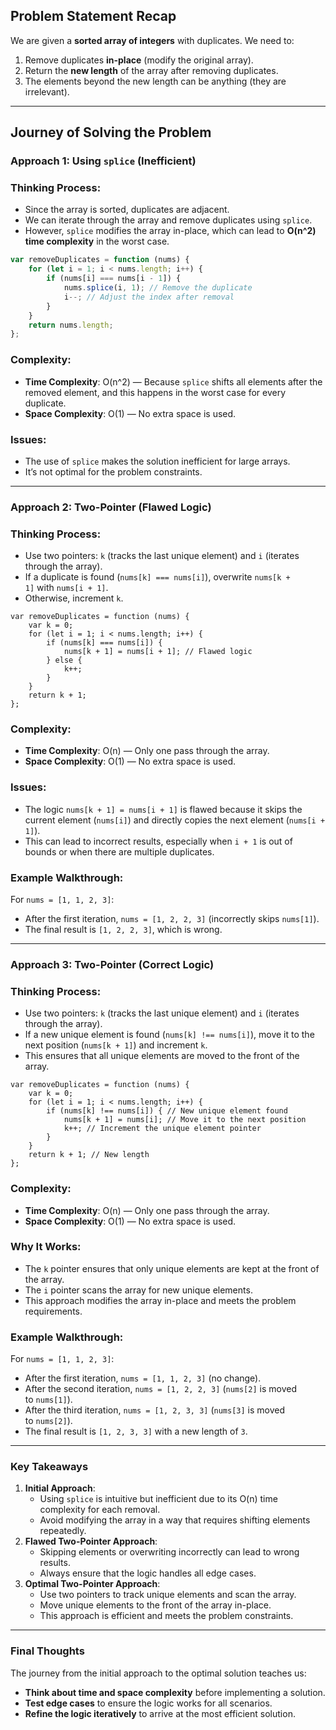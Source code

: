 ## Problem Statement Recap

We are given a **sorted array of integers** with duplicates. We need to:

1. Remove duplicates **in-place** (modify the original array).
2. Return the **new length** of the array after removing duplicates.
3. The elements beyond the new length can be anything (they are irrelevant).

---

## Journey of Solving the Problem

### **Approach 1: Using `splice` (Inefficient)**

### Thinking Process:

- Since the array is sorted, duplicates are adjacent.
- We can iterate through the array and remove duplicates using `splice`.
- However, `splice` modifies the array in-place, which can lead to **O(n^2) time complexity** in the worst case.

```jsx
var removeDuplicates = function (nums) {
    for (let i = 1; i < nums.length; i++) {
        if (nums[i] === nums[i - 1]) {
            nums.splice(i, 1); // Remove the duplicate
            i--; // Adjust the index after removal
        }
    }
    return nums.length;
};
```

### Complexity:

- **Time Complexity**: O(n^2) — Because `splice` shifts all elements after the removed element, and this happens in the worst case for every duplicate.
- **Space Complexity**: O(1) — No extra space is used.

### Issues:

- The use of `splice` makes the solution inefficient for large arrays.
- It’s not optimal for the problem constraints.

---

### **Approach 2: Two-Pointer (Flawed Logic)**

### Thinking Process:

- Use two pointers: `k` (tracks the last unique element) and `i` (iterates through the array).
- If a duplicate is found (`nums[k] === nums[i]`), overwrite `nums[k + 1]` with `nums[i + 1]`.
- Otherwise, increment `k`.

```
var removeDuplicates = function (nums) {
    var k = 0;
    for (let i = 1; i < nums.length; i++) {
        if (nums[k] === nums[i]) {
            nums[k + 1] = nums[i + 1]; // Flawed logic
        } else {
            k++;
        }
    }
    return k + 1;
};
```

### Complexity:

- **Time Complexity**: O(n) — Only one pass through the array.
- **Space Complexity**: O(1) — No extra space is used.

### Issues:

- The logic `nums[k + 1] = nums[i + 1]` is flawed because it skips the current element (`nums[i]`) and directly copies the next element (`nums[i + 1]`).
- This can lead to incorrect results, especially when `i + 1` is out of bounds or when there are multiple duplicates.

### Example Walkthrough:

For `nums = [1, 1, 2, 3]`:

- After the first iteration, `nums = [1, 2, 2, 3]` (incorrectly skips `nums[1]`).
- The final result is `[1, 2, 2, 3]`, which is wrong.

---

### **Approach 3: Two-Pointer (Correct Logic)**

### Thinking Process:

- Use two pointers: `k` (tracks the last unique element) and `i` (iterates through the array).
- If a new unique element is found (`nums[k] !== nums[i]`), move it to the next position (`nums[k + 1]`) and increment `k`.
- This ensures that all unique elements are moved to the front of the array.

```
var removeDuplicates = function (nums) {
    var k = 0;
    for (let i = 1; i < nums.length; i++) {
        if (nums[k] !== nums[i]) { // New unique element found
            nums[k + 1] = nums[i]; // Move it to the next position
            k++; // Increment the unique element pointer
        }
    }
    return k + 1; // New length
};
```

### Complexity:

- **Time Complexity**: O(n) — Only one pass through the array.
- **Space Complexity**: O(1) — No extra space is used.

### Why It Works:

- The `k` pointer ensures that only unique elements are kept at the front of the array.
- The `i` pointer scans the array for new unique elements.
- This approach modifies the array in-place and meets the problem requirements.

### Example Walkthrough:

For `nums = [1, 1, 2, 3]`:

- After the first iteration, `nums = [1, 1, 2, 3]` (no change).
- After the second iteration, `nums = [1, 2, 2, 3]` (`nums[2]` is moved to `nums[1]`).
- After the third iteration, `nums = [1, 2, 3, 3]` (`nums[3]` is moved to `nums[2]`).
- The final result is `[1, 2, 3, 3]` with a new length of `3`.

---

### **Key Takeaways**

1. **Initial Approach**:
    - Using `splice` is intuitive but inefficient due to its O(n) time complexity for each removal.
    - Avoid modifying the array in a way that requires shifting elements repeatedly.
2. **Flawed Two-Pointer Approach**:
    - Skipping elements or overwriting incorrectly can lead to wrong results.
    - Always ensure that the logic handles all edge cases.
3. **Optimal Two-Pointer Approach**:
    - Use two pointers to track unique elements and scan the array.
    - Move unique elements to the front of the array in-place.
    - This approach is efficient and meets the problem constraints.

---

### **Final Thoughts**

The journey from the initial approach to the optimal solution teaches us:

- **Think about time and space complexity** before implementing a solution.
- **Test edge cases** to ensure the logic works for all scenarios.
- **Refine the logic iteratively** to arrive at the most efficient solution.